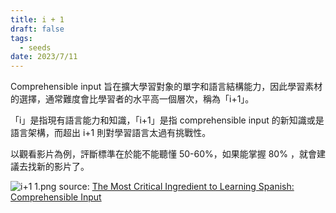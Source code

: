 ```yaml
---
title: i + 1
draft: false
tags:
  - seeds
date: 2023/7/11
---
```

Comprehensible input 旨在擴大學習對象的單字和語言結構能力，因此學習素材的選擇，通常難度會比學習者的水平高一個層次，稱為「i+1」。

「i」是指現有語言能力和知識，「i+1」是指 comprehensible input 的新知識或是語言架構，而超出 i+1 則對學習語言太過有挑戰性。

以觀看影片為例，評斷標準在於能不能聽懂 50-60%，如果能掌握 80% ，就會建議去找新的影片了。

![i+1 1.png](i+1%201.png)
source: [The Most Critical Ingredient to Learning Spanish: Comprehensible Input](https://www.spanish.academy/blog/the-most-critical-ingredient-to-learning-spanish-comprehensible-input/)


